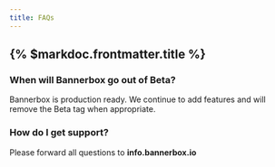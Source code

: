 ```yaml
---
title: FAQs
---
```


## {% $markdoc.frontmatter.title %}

### When will Bannerbox go out of Beta?
Bannerbox is production ready. We continue to add features and will remove the Beta tag when appropriate.

### How do I get support? 
Please forward all questions to **info.bannerbox.io**
